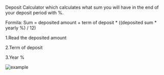 Deposit Calculator which calculates what sum you will have in the end of your deposit period with %.

Formila: 
Sum = deposited amount + term of deposit * ((deposited sum * yearly %) / 12)

1.Read the deposited amount 

2.Term of deposit

3.Year %

![example](https://user-images.githubusercontent.com/45227327/190038341-63ddf685-b225-47e9-b1a3-6b105b04584c.PNG)

